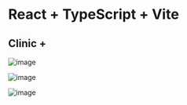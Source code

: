 # React + TypeScript + Vite

## Clinic +

![image](https://github.com/user-attachments/assets/d1435b75-8333-4d36-99d6-0633ebd4ca07)

![image](https://github.com/user-attachments/assets/82fc7601-23a6-4abe-ae8c-9ed0a50ecfad)

![image](https://github.com/user-attachments/assets/f1a7bef5-65d1-462b-915c-6de38b65df9b)
